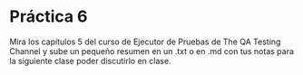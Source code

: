 # Práctica 6
Mira los capítulos 5 del curso de Ejecutor de Pruebas de The QA Testing Channel y sube un pequeño resumen en un .txt o en .md con tus notas para la siguiente clase poder discutirlo en clase.